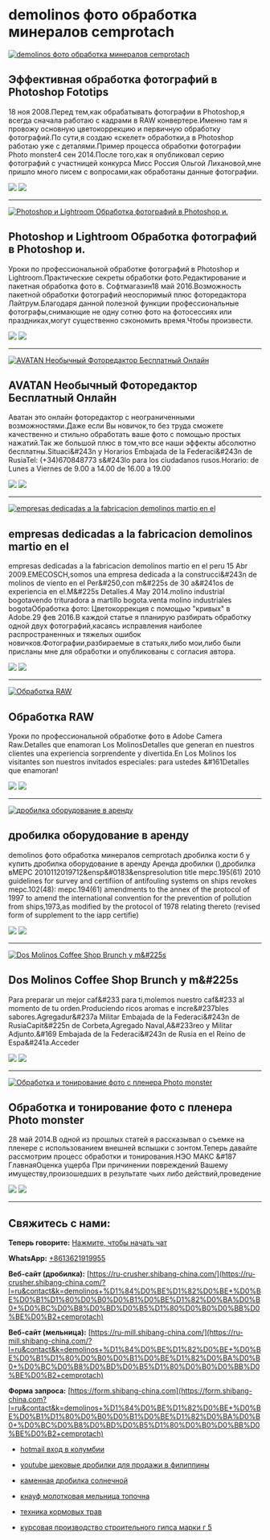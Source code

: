# demolinos фото обработка минералов cemprotach

<a href="https://swt.shibang-china.com/?n=lxq&l=ru&img&k=demolinos+%D1%84%D0%BE%D1%82%D0%BE+%D0%BE%D0%B1%D1%80%D0%B0%D0%B1%D0%BE%D1%82%D0%BA%D0%B0+%D0%BC%D0%B8%D0%BD%D0%B5%D1%80%D0%B0%D0%BB%D0%BE%D0%B2+cemprotach" target="_blank">![demolinos фото обработка минералов cemprotach](http://static.shibang-china.com/all-800x300/1263.jpg)</a>

## Эффективная обработка фотографий в Photoshop Fototips
18 ноя 2008.Перед тем,как обрабатывать фотографии в Photoshop,я всегда сначала работаю с кадрами в RAW конвертере.Именно там я провожу основную цветокоррекцию и первичную обработку фотографий.По сути,я создаю «скелет» обработки,а в Photoshop работаю уже с деталями.Пример процесса обработки фотографии Photo monster4 сен 2014.После того,как я опубликовал серию фотографий с участницей конкурса Мисс Россия Ольгой Лихановой,мне пришло много писем с вопросами,как обработаны данные фотографии.


<a href="https://whatsapp.shibangsoft.com/WhatsApp.php" target="_blank" title="WhatsApp">![](http://static.shibang-china.com/icon/whatsapp.png)</a> <a href="https://swt.shibang-china.com/?n=lxq&l=ru&icon&k=demolinos+%D1%84%D0%BE%D1%82%D0%BE+%D0%BE%D0%B1%D1%80%D0%B0%D0%B1%D0%BE%D1%82%D0%BA%D0%B0+%D0%BC%D0%B8%D0%BD%D0%B5%D1%80%D0%B0%D0%BB%D0%BE%D0%B2+cemprotach" target="_blank">![](http://static.shibang-china.com/icon/chat-ru.png)</a>

---

<a href="https://swt.shibang-china.com/?n=lxq&l=ru&img&k=demolinos+%D1%84%D0%BE%D1%82%D0%BE+%D0%BE%D0%B1%D1%80%D0%B0%D0%B1%D0%BE%D1%82%D0%BA%D0%B0+%D0%BC%D0%B8%D0%BD%D0%B5%D1%80%D0%B0%D0%BB%D0%BE%D0%B2+cemprotach" target="_blank">![Photoshop и Lightroom Обработка фотографий в Photoshop и.](http://static.shibang-china.com/all-800x300/513.jpg)</a>

## Photoshop и Lightroom Обработка фотографий в Photoshop и.
Уроки по профессиональной обработке фотографий в Photoshop и Lightroom.Практические секреты обработки фото.Редактирование и пакетная обработка фото в. Софтмагазин18 май 2016.Возможность пакетной обработки фотографий неоспоримый плюс фоторедактора Лайтрум.Благодаря данной полезной функции профессиональные фотографы,снимающие не одну сотню фото на фотосессиях или праздниках,могут существенно сэкономить время.Чтобы произвести.


<a href="https://whatsapp.shibangsoft.com/WhatsApp.php" target="_blank" title="WhatsApp">![](http://static.shibang-china.com/icon/whatsapp.png)</a> <a href="https://swt.shibang-china.com/?n=lxq&l=ru&icon&k=demolinos+%D1%84%D0%BE%D1%82%D0%BE+%D0%BE%D0%B1%D1%80%D0%B0%D0%B1%D0%BE%D1%82%D0%BA%D0%B0+%D0%BC%D0%B8%D0%BD%D0%B5%D1%80%D0%B0%D0%BB%D0%BE%D0%B2+cemprotach" target="_blank">![](http://static.shibang-china.com/icon/chat-ru.png)</a>

---

<a href="https://swt.shibang-china.com/?n=lxq&l=ru&img&k=demolinos+%D1%84%D0%BE%D1%82%D0%BE+%D0%BE%D0%B1%D1%80%D0%B0%D0%B1%D0%BE%D1%82%D0%BA%D0%B0+%D0%BC%D0%B8%D0%BD%D0%B5%D1%80%D0%B0%D0%BB%D0%BE%D0%B2+cemprotach" target="_blank">![AVATAN Необычный Фоторедактор Бесплатный Онлайн](http://static.shibang-china.com/all-800x300/336.jpg)</a>

## AVATAN Необычный Фоторедактор Бесплатный Онлайн
Аватан это онлайн фоторедактор с неограниченными возможностями.Даже если Вы новичок,то без труда сможете качественно и стильно обработать ваше фото с помощью простых нажатий.Так же большой плюс в том,что все наши эффекты абсолютно бесплатны.Situaci&#243n y Horarios Embajada de la Federaci&#243n de RusiaTel: (+34)670848773 s&#243lo para los ciudadanos rusos.Horario: de Lunes a Viernes de 9.00 a 14.00 de 16.00 a 19.00


<a href="https://whatsapp.shibangsoft.com/WhatsApp.php" target="_blank" title="WhatsApp">![](http://static.shibang-china.com/icon/whatsapp.png)</a> <a href="https://swt.shibang-china.com/?n=lxq&l=ru&icon&k=demolinos+%D1%84%D0%BE%D1%82%D0%BE+%D0%BE%D0%B1%D1%80%D0%B0%D0%B1%D0%BE%D1%82%D0%BA%D0%B0+%D0%BC%D0%B8%D0%BD%D0%B5%D1%80%D0%B0%D0%BB%D0%BE%D0%B2+cemprotach" target="_blank">![](http://static.shibang-china.com/icon/chat-ru.png)</a>

---

<a href="https://swt.shibang-china.com/?n=lxq&l=ru&img&k=demolinos+%D1%84%D0%BE%D1%82%D0%BE+%D0%BE%D0%B1%D1%80%D0%B0%D0%B1%D0%BE%D1%82%D0%BA%D0%B0+%D0%BC%D0%B8%D0%BD%D0%B5%D1%80%D0%B0%D0%BB%D0%BE%D0%B2+cemprotach" target="_blank">![empresas dedicadas a la fabricacion demolinos martio en el](http://static.shibang-china.com/all-800x300/1340.jpg)</a>

## empresas dedicadas a la fabricacion demolinos martio en el
empresas dedicadas a la fabricacion demolinos martio en el peru 15 Abr 2009.EMECOSCH,somos una empresa dedicada a la construcci&#243n de molinos de viento en el Per&#250,con m&#225s de 30 a&#241os de experiencia en el.M&#225s Detalles.4 May 2014.molino industrial bogotavendo trituradora a martillo bogota.venta molino industriales bogotaОбработка фото: Цветокоррекция с помощью "кривых" в Adobe.29 фев 2016.В каждой статье я планирую разбирать обработку одной двух фотографий,касаясь исправления наиболее распространенных и тяжелых ошибок новичков.Фотографии,разбираемые в статьях,либо мои,либо были присланы мне для обработки и опубликованы с согласия автора.


<a href="https://whatsapp.shibangsoft.com/WhatsApp.php" target="_blank" title="WhatsApp">![](http://static.shibang-china.com/icon/whatsapp.png)</a> <a href="https://swt.shibang-china.com/?n=lxq&l=ru&icon&k=demolinos+%D1%84%D0%BE%D1%82%D0%BE+%D0%BE%D0%B1%D1%80%D0%B0%D0%B1%D0%BE%D1%82%D0%BA%D0%B0+%D0%BC%D0%B8%D0%BD%D0%B5%D1%80%D0%B0%D0%BB%D0%BE%D0%B2+cemprotach" target="_blank">![](http://static.shibang-china.com/icon/chat-ru.png)</a>

---

<a href="https://swt.shibang-china.com/?n=lxq&l=ru&img&k=demolinos+%D1%84%D0%BE%D1%82%D0%BE+%D0%BE%D0%B1%D1%80%D0%B0%D0%B1%D0%BE%D1%82%D0%BA%D0%B0+%D0%BC%D0%B8%D0%BD%D0%B5%D1%80%D0%B0%D0%BB%D0%BE%D0%B2+cemprotach" target="_blank">![Обработка RAW](http://static.shibang-china.com/all-800x300/780.jpg)</a>

## Обработка RAW
Уроки по профессиональной обработке фото в Adobe Camera Raw.Detalles que enamoran Los MolinosDetalles que generan en nuestros clientes una experiencia sorprendente y divertida.En Los Molinos los visitantes son nuestros invitados especiales: para ustedes &#161Detalles que enamoran!


<a href="https://whatsapp.shibangsoft.com/WhatsApp.php" target="_blank" title="WhatsApp">![](http://static.shibang-china.com/icon/whatsapp.png)</a> <a href="https://swt.shibang-china.com/?n=lxq&l=ru&icon&k=demolinos+%D1%84%D0%BE%D1%82%D0%BE+%D0%BE%D0%B1%D1%80%D0%B0%D0%B1%D0%BE%D1%82%D0%BA%D0%B0+%D0%BC%D0%B8%D0%BD%D0%B5%D1%80%D0%B0%D0%BB%D0%BE%D0%B2+cemprotach" target="_blank">![](http://static.shibang-china.com/icon/chat-ru.png)</a>

---

<a href="https://swt.shibang-china.com/?n=lxq&l=ru&img&k=demolinos+%D1%84%D0%BE%D1%82%D0%BE+%D0%BE%D0%B1%D1%80%D0%B0%D0%B1%D0%BE%D1%82%D0%BA%D0%B0+%D0%BC%D0%B8%D0%BD%D0%B5%D1%80%D0%B0%D0%BB%D0%BE%D0%B2+cemprotach" target="_blank">![дробилка оборудование в аренду](http://static.shibang-china.com/all-800x300/1444.jpg)</a>

## дробилка оборудование в аренду
demolinos фото обработка минералов cemprotach дробилка кости б у купить дробилка оборудование в аренду Аренда дробилки (),дробилка вMEPC 2010112019712&ensp&#0183&enspresolution title mepc.195(61) 2010 guidelines for survey and certifiion of antifouling systems on ships revokes mepc.102(48): mepc.194(61) amendments to the annex of the protocol of 1997 to amend the international convention for the prevention of pollution from ships,1973,as modified by the protocol of 1978 relating thereto (revised form of supplement to the iapp certifie)


<a href="https://whatsapp.shibangsoft.com/WhatsApp.php" target="_blank" title="WhatsApp">![](http://static.shibang-china.com/icon/whatsapp.png)</a> <a href="https://swt.shibang-china.com/?n=lxq&l=ru&icon&k=demolinos+%D1%84%D0%BE%D1%82%D0%BE+%D0%BE%D0%B1%D1%80%D0%B0%D0%B1%D0%BE%D1%82%D0%BA%D0%B0+%D0%BC%D0%B8%D0%BD%D0%B5%D1%80%D0%B0%D0%BB%D0%BE%D0%B2+cemprotach" target="_blank">![](http://static.shibang-china.com/icon/chat-ru.png)</a>

---

<a href="https://swt.shibang-china.com/?n=lxq&l=ru&img&k=demolinos+%D1%84%D0%BE%D1%82%D0%BE+%D0%BE%D0%B1%D1%80%D0%B0%D0%B1%D0%BE%D1%82%D0%BA%D0%B0+%D0%BC%D0%B8%D0%BD%D0%B5%D1%80%D0%B0%D0%BB%D0%BE%D0%B2+cemprotach" target="_blank">![Dos Molinos Coffee Shop Brunch y m&#225s](http://static.shibang-china.com/all-800x300/743.jpg)</a>

## Dos Molinos Coffee Shop Brunch y m&#225s
Para preparar un mejor caf&#233 para ti,molemos nuestro caf&#233 al momento de tu orden.Produciendo ricos aromas e incre&#237bles sabores.Agregadur&#237a Militar Embajada de la Federaci&#243n de RusiaCapit&#225n de Corbeta,Agregado Naval,A&#233reo y Militar Adjunto.&#169 Embajada de la Federaci&#243n de Rusia en el Reino de Espa&#241a.Acceder


<a href="https://whatsapp.shibangsoft.com/WhatsApp.php" target="_blank" title="WhatsApp">![](http://static.shibang-china.com/icon/whatsapp.png)</a> <a href="https://swt.shibang-china.com/?n=lxq&l=ru&icon&k=demolinos+%D1%84%D0%BE%D1%82%D0%BE+%D0%BE%D0%B1%D1%80%D0%B0%D0%B1%D0%BE%D1%82%D0%BA%D0%B0+%D0%BC%D0%B8%D0%BD%D0%B5%D1%80%D0%B0%D0%BB%D0%BE%D0%B2+cemprotach" target="_blank">![](http://static.shibang-china.com/icon/chat-ru.png)</a>

---

<a href="https://swt.shibang-china.com/?n=lxq&l=ru&img&k=demolinos+%D1%84%D0%BE%D1%82%D0%BE+%D0%BE%D0%B1%D1%80%D0%B0%D0%B1%D0%BE%D1%82%D0%BA%D0%B0+%D0%BC%D0%B8%D0%BD%D0%B5%D1%80%D0%B0%D0%BB%D0%BE%D0%B2+cemprotach" target="_blank">![Обработка и тонирование фото с пленера Photo monster](http://static.shibang-china.com/all-800x300/264.jpg)</a>

## Обработка и тонирование фото с пленера Photo monster
28 май 2014.В одной из прошлых статей я рассказывал о съемке на пленере с использованием внешней вспышки с зонтом.Теперь давайте рассмотрим процесс обработки и тонирования.НЭО МАКС &#187 ГлавнаяОценка ущерба При причинении повреждений Вашему имуществу,произошедших в результате чьих либо действий,проведение


<a href="https://whatsapp.shibangsoft.com/WhatsApp.php" target="_blank" title="WhatsApp">![](http://static.shibang-china.com/icon/whatsapp.png)</a> <a href="https://swt.shibang-china.com/?l=ru&icon&k=demolinos+%D1%84%D0%BE%D1%82%D0%BE+%D0%BE%D0%B1%D1%80%D0%B0%D0%B1%D0%BE%D1%82%D0%BA%D0%B0+%D0%BC%D0%B8%D0%BD%D0%B5%D1%80%D0%B0%D0%BB%D0%BE%D0%B2+cemprotach" target="_blank">![](http://static.shibang-china.com/icon/chat-ru.png)</a>

---
## Свяжитесь с нами:

**Теперь говорите:** [Нажмите, чтобы начать чат](https://swt.shibang-china.com?l=ru&contact&k=demolinos+%D1%84%D0%BE%D1%82%D0%BE+%D0%BE%D0%B1%D1%80%D0%B0%D0%B1%D0%BE%D1%82%D0%BA%D0%B0+%D0%BC%D0%B8%D0%BD%D0%B5%D1%80%D0%B0%D0%BB%D0%BE%D0%B2+cemprotach)

**WhatsApp:**  [+8613621919955](https://whatsapp.shibangsoft.com/WhatsApp.php)

**Веб-сайт (дробилка):** [https://ru-crusher.shibang-china.com/](https://ru-crusher.shibang-china.com/?l=ru&contact&k=demolinos+%D1%84%D0%BE%D1%82%D0%BE+%D0%BE%D0%B1%D1%80%D0%B0%D0%B1%D0%BE%D1%82%D0%BA%D0%B0+%D0%BC%D0%B8%D0%BD%D0%B5%D1%80%D0%B0%D0%BB%D0%BE%D0%B2+cemprotach)

**Веб-сайт (мельница):** [https://ru-mill.shibang-china.com/](https://ru-mill.shibang-china.com/?l=ru&contact&k=demolinos+%D1%84%D0%BE%D1%82%D0%BE+%D0%BE%D0%B1%D1%80%D0%B0%D0%B1%D0%BE%D1%82%D0%BA%D0%B0+%D0%BC%D0%B8%D0%BD%D0%B5%D1%80%D0%B0%D0%BB%D0%BE%D0%B2+cemprotach)

**Форма запроса:** [https://form.shibang-china.com](https://form.shibang-china.com?l=ru&contact&k=demolinos+%D1%84%D0%BE%D1%82%D0%BE+%D0%BE%D0%B1%D1%80%D0%B0%D0%B1%D0%BE%D1%82%D0%BA%D0%B0+%D0%BC%D0%B8%D0%BD%D0%B5%D1%80%D0%B0%D0%BB%D0%BE%D0%B2+cemprotach)

* [hotmail вход в колумбии](../53/hotmail%20%D0%B2%D1%85%D0%BE%D0%B4%20%D0%B2%20%D0%BA%D0%BE%D0%BB%D1%83%D0%BC%D0%B1%D0%B8%D0%B8.md)

* [youtube щековые дробилки для продажи в филиппины](../51/youtube%20%D1%89%D0%B5%D0%BA%D0%BE%D0%B2%D1%8B%D0%B5%20%D0%B4%D1%80%D0%BE%D0%B1%D0%B8%D0%BB%D0%BA%D0%B8%20%D0%B4%D0%BB%D1%8F%20%D0%BF%D1%80%D0%BE%D0%B4%D0%B0%D0%B6%D0%B8%20%D0%B2%20%D1%84%D0%B8%D0%BB%D0%B8%D0%BF%D0%BF%D0%B8%D0%BD%D1%8B.md)

* [каменная дробилка солнечной](../52/%D0%BA%D0%B0%D0%BC%D0%B5%D0%BD%D0%BD%D0%B0%D1%8F%20%D0%B4%D1%80%D0%BE%D0%B1%D0%B8%D0%BB%D0%BA%D0%B0%20%D1%81%D0%BE%D0%BB%D0%BD%D0%B5%D1%87%D0%BD%D0%BE%D0%B9.md)

* [кнауф молотковая мельница топочна](../59/%D0%BA%D0%BD%D0%B0%D1%83%D1%84%20%D0%BC%D0%BE%D0%BB%D0%BE%D1%82%D0%BA%D0%BE%D0%B2%D0%B0%D1%8F%20%D0%BC%D0%B5%D0%BB%D1%8C%D0%BD%D0%B8%D1%86%D0%B0%20%D1%82%D0%BE%D0%BF%D0%BE%D1%87%D0%BD%D0%B0.md)

* [техника кормовых трав](../55/%D1%82%D0%B5%D1%85%D0%BD%D0%B8%D0%BA%D0%B0%20%D0%BA%D0%BE%D1%80%D0%BC%D0%BE%D0%B2%D1%8B%D1%85%20%D1%82%D1%80%D0%B0%D0%B2.md)

* [курсовая производство строительного гипса марки г 5](../59/%D0%BA%D1%83%D1%80%D1%81%D0%BE%D0%B2%D0%B0%D1%8F%20%D0%BF%D1%80%D0%BE%D0%B8%D0%B7%D0%B2%D0%BE%D0%B4%D1%81%D1%82%D0%B2%D0%BE%20%D1%81%D1%82%D1%80%D0%BE%D0%B8%D1%82%D0%B5%D0%BB%D1%8C%D0%BD%D0%BE%D0%B3%D0%BE%20%D0%B3%D0%B8%D0%BF%D1%81%D0%B0%20%D0%BC%D0%B0%D1%80%D0%BA%D0%B8%20%D0%B3%205.md)